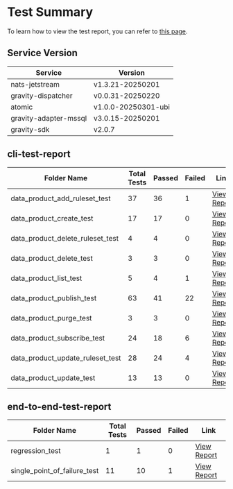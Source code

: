 # Test Summary
To learn how to view the test report, you can refer to [this page](https://github.com/GravityNtut/specified-version-test-report/blob/main/HOW_TO_USE.md).

## Service Version
| Service | Version |
|---------|---------|
| nats-jetstream | v1.3.21-20250201 |
| gravity-dispatcher | v0.0.31-20250220 |
| atomic | v1.0.0-20250301-ubi |
| gravity-adapter-mssql | v3.0.15-20250201 |
| gravity-sdk | v2.0.7 |
## cli-test-report

| Folder Name | Total Tests | Passed | Failed | Link |
|-------------|-------------|--------|--------|------|
| data_product_add_ruleset_test | 37 | 36 | 1 | [View Report](https://github.com/GravityNtut/specified-version-test-report/blob/main/./test_reports/test_report_202503261718/cli-test-report/data_product_add_ruleset_test/report.md) |
| data_product_create_test | 17 | 17 | 0 | [View Report](https://github.com/GravityNtut/specified-version-test-report/blob/main/./test_reports/test_report_202503261718/cli-test-report/data_product_create_test/report.md) |
| data_product_delete_ruleset_test | 4 | 4 | 0 | [View Report](https://github.com/GravityNtut/specified-version-test-report/blob/main/./test_reports/test_report_202503261718/cli-test-report/data_product_delete_ruleset_test/report.md) |
| data_product_delete_test | 3 | 3 | 0 | [View Report](https://github.com/GravityNtut/specified-version-test-report/blob/main/./test_reports/test_report_202503261718/cli-test-report/data_product_delete_test/report.md) |
| data_product_list_test | 5 | 4 | 1 | [View Report](https://github.com/GravityNtut/specified-version-test-report/blob/main/./test_reports/test_report_202503261718/cli-test-report/data_product_list_test/report.md) |
| data_product_publish_test | 63 | 41 | 22 | [View Report](https://github.com/GravityNtut/specified-version-test-report/blob/main/./test_reports/test_report_202503261718/cli-test-report/data_product_publish_test/report.md) |
| data_product_purge_test | 3 | 3 | 0 | [View Report](https://github.com/GravityNtut/specified-version-test-report/blob/main/./test_reports/test_report_202503261718/cli-test-report/data_product_purge_test/report.md) |
| data_product_subscribe_test | 24 | 18 | 6 | [View Report](https://github.com/GravityNtut/specified-version-test-report/blob/main/./test_reports/test_report_202503261718/cli-test-report/data_product_subscribe_test/report.md) |
| data_product_update_ruleset_test | 28 | 24 | 4 | [View Report](https://github.com/GravityNtut/specified-version-test-report/blob/main/./test_reports/test_report_202503261718/cli-test-report/data_product_update_ruleset_test/report.md) |
| data_product_update_test | 13 | 13 | 0 | [View Report](https://github.com/GravityNtut/specified-version-test-report/blob/main/./test_reports/test_report_202503261718/cli-test-report/data_product_update_test/report.md) |

## end-to-end-test-report

| Folder Name | Total Tests | Passed | Failed | Link |
|-------------|-------------|--------|--------|------|
| regression_test | 1 | 1 | 0 | [View Report](https://github.com/GravityNtut/specified-version-test-report/blob/main/./test_reports/test_report_202503261718/end-to-end-test-report/test_report/regression_test/report.md) |
| single_point_of_failure_test | 11 | 10 | 1 | [View Report](https://github.com/GravityNtut/specified-version-test-report/blob/main/./test_reports/test_report_202503261718/end-to-end-test-report/test_report/single_point_of_failure_test/report.md) |

